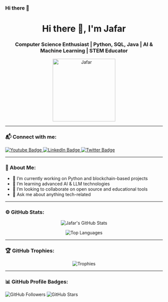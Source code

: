 ### Hi there 👋  
<h1 align="center">Hi there 👋, I'm Jafar</h1>
<h3 align="center">Computer Science Enthusiast | Python, SQL, Java | AI & Machine Learning | STEM Educator</h3>

<p align="center">
  <img src="https://www.uplooder.net/img/image/84/f30bdfb3668786e4d5d0a982ae9cdafd/1.svg" alt="Jafar" width="200"/>
</p>

---

### 📬 Connect with me:

<div id="badges">
  <a href="https://www.youtube.com/@jafarm83">
    <img src="https://img.shields.io/badge/YouTube-red?style=for-the-badge&logo=youtube&logoColor=white" alt="Youtube Badge"/>
  </a>
  <a href="https://www.linkedin.com/in/jafarm83/">
    <img src="https://img.shields.io/badge/LinkedIn-blue?style=for-the-badge&logo=linkedin&logoColor=white" alt="LinkedIn Badge"/>
  </a>
  <a href="https://twitter.com/jafarm83">
    <img src="https://img.shields.io/badge/Twitter-blue?style=for-the-badge&logo=twitter&logoColor=white" alt="Twitter Badge"/>
  </a>
</div>

---

### 🧠 About Me:
- 🔭 I’m currently working on Python and blockchain-based projects  
- 🌱 I’m learning advanced AI & LLM technologies  
- 👯 I’m looking to collaborate on open source and educational tools  
- 💬 Ask me about anything tech-related  

---

### ⚙️ GitHub Stats:

<p align="center">
  <img src="https://github-readme-stats.vercel.app/api?username=jafarm83&show_icons=true&locale=en&theme=dark" alt="Jafar's GitHub Stats" />
</p>

<p align="center">
  <img src="https://github-readme-stats.vercel.app/api/top-langs/?username=jafarm83&layout=compact&theme=dark" alt="Top Languages" />
</p>

---

### 🏆 GitHub Trophies:

<p align="center">
  <img src="https://github-profile-trophy.vercel.app/?username=jafarm83&theme=gruvbox" alt="Trophies" />
</p>

---

### 📊 GitHub Profile Badges:

<p>
  <img src="https://img.shields.io/github/followers/jafarm83?style=social" alt="GitHub Followers" />
  <img src="https://img.shields.io/github/stars/jafarm83?style=social" alt="GitHub Stars" />
</p>
